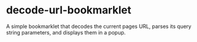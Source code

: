 decode-url-bookmarklet
======================

A simple bookmarklet that decodes the current pages URL, parses its query string parameters, and displays them in a popup.